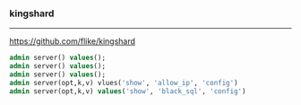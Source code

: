 ### kingshard
---
https://github.com/flike/kingshard

```sql
admin server() values();
admin server() values();
admin server() values();
admin server(opt,k,v) vlues('show', 'allow_ip', 'config')
admin server(opt,k,v) values('show', 'black_sql', 'config')

```

```
```

```
```



